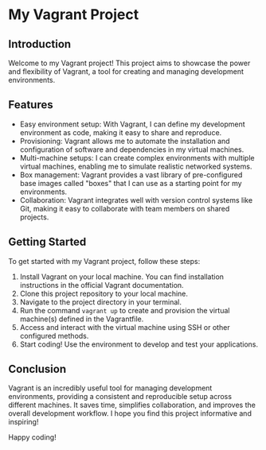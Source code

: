 # My Vagrant Project

## Introduction

Welcome to my Vagrant project! This project aims to showcase the power and flexibility of Vagrant, a tool for creating and managing development environments.

## Features

- Easy environment setup: With Vagrant, I can define my development environment as code, making it easy to share and reproduce.
- Provisioning: Vagrant allows me to automate the installation and configuration of software and dependencies in my virtual machines.
- Multi-machine setups: I can create complex environments with multiple virtual machines, enabling me to simulate realistic networked systems.
- Box management: Vagrant provides a vast library of pre-configured base images called "boxes" that I can use as a starting point for my environments.
- Collaboration: Vagrant integrates well with version control systems like Git, making it easy to collaborate with team members on shared projects.

## Getting Started

To get started with my Vagrant project, follow these steps:

1. Install Vagrant on your local machine. You can find installation instructions in the official Vagrant documentation.
2. Clone this project repository to your local machine.
3. Navigate to the project directory in your terminal.
4. Run the command `vagrant up` to create and provision the virtual machine(s) defined in the Vagrantfile.
5. Access and interact with the virtual machine using SSH or other configured methods.
6. Start coding! Use the environment to develop and test your applications.

## Conclusion

Vagrant is an incredibly useful tool for managing development environments, providing a consistent and reproducible setup across different machines. It saves time, simplifies collaboration, and improves the overall development workflow. I hope you find this project informative and inspiring!

Happy coding!

